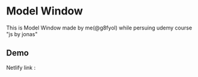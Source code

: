 # Model Window

This is Model Window made by me(@g8fyol) while persuing udemy course "js by jonas"

## Demo

Netlify link :
